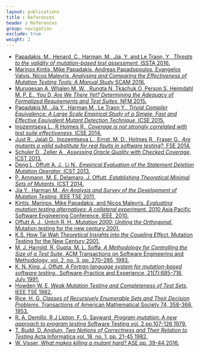 ```yaml
---
layout: publications
title : References
header : References
group: navigation
exclude: true
weight: 2
---
```


* <a id='papadakis2016threats' href='#papadakis2016threats'>Papadakis, M., Henard, C., Harman, M., Jia, Y. and Le Traon, Y., *Threats to the validity of mutation-based test assessment*, ISSTA 2016.</a>
* <a id='kintis2016analysing' href='#kintis2016analysing'>Marinos Kintis, Mike Papadakis, Andreas Papadopoulos, Evangelos Valvis, Nicos Malevris, *Analysing and Comparing the Effectiveness of Mutation Testing Tools: A Manual Study* SCAM 2016.</a>
* <a id='murugesan2015are' href='#murugesan2015are'>Murugesan A, Whalen M. W. , Rungta N, Tkachuk O, Person S, Heimdahl M. P. E., You D, *Are We There Yet? Determining the Adequacy of Formalized Requirements and Test Suites*, NFM 2015.</a>
* <a id='papadakis2015trivial' href='#papadakis2015trivial'>Papadakis M.,  Jia Y.,  Harman M.,  Le Traon Y., *Trivial Compiler Equivalence: A Large Scale Empirical Study of a Simple, Fast and Effective Equivalent Mutant Detection Technique*, ICSE 2015.</a>
* <a id='inozemtseva2014coverage' href='#inozemtseva2014coverage'>Inozemtseva L., R Holmes R., *Coverage is not strongly correlated with test suite effectiveness*, ICSE 2014.</a>
* <a id='just2014are' href='#just2014are'>Just R., Jalali D., Inozemtseva L., Ernst. M. D., Holmes R., Fraser G., *Are mutants a valid substitute for real faults in software testing?*, FSE 2014.</a>
* <a id='schuler2013assessing' href='#schuler2013assessing'>Schuler D., Zeller A., *Assessing Oracle Quality with Checked Coverage*, ICST 2013.</a>
* <a id='offutt2013empirical' href='#offutt2013empirical'>Deng L, Offutt A. J., Li N., *Empirical Evaluation of the Statement Deletion Mutation Operator*, ICST 2013.</a>
* <a id='ammann2014establishing' href='#ammann2014establishing'> P. Ammann, M. E. Delamaro, J. Offutt, *Establishing Theoretical Minimal Sets of Mutants*, ICST 2014.</a>
* <a id='jia2011an' href='#jia2011an'>Jia Y.,  Harman M., *An Analysis and Survey of the Development of Mutation Testing*, IEEE TSE 2011.</a>
* <a id='kintis2010evaluating' href='#kintis2010evaluating'>Kintis, Marinos, Mike Papadakis, and Nicos Malevris. *Evaluating mutation testing alternatives: A collateral experiment.* 2010 Asia Pacific Software Engineering Conference. IEEE, 2010.</a>
* <a id='offutt2001uniting' href='#offutt2001uniting'>Offutt A. J., Untch R. H., *Mutation 2000: Uniting the Orthogonal*, Mutation testing for the new century 2001.</a>
* <a id='wah2001theoretical' href='#wah2001theoretical'>K.S. How Tai Wah *Theoretical Insights into the Coupling Effect*, Mutation Testing for the New Century 2001.</a>
* <a id='harrold1993a' href='#harrold1993a'> M. J. Harrold, R. Gupta, M. L. Soffa, *A Methodology for Controlling the Size of a Test Suite*, ACM Transactions on Software Engineering and Methodology, vol. 2, no. 3, pp. 270–285, 1993.</a>
* <a id='king1991a' href='#king1991a'>K. N. King, J. Offutt, *A Fortran language system for mutation-based software testing.*, Software-Practice and Experience, 21(7):685–718, July 1991.</a>
* <a id='howden1982completeness' href='#howden1982completeness'>Howden W. E, *Weak Mutation Testing and Completeness of Test Sets*, IEEE TSE 1982.</a>
* <a id='rice1953classes' href='#rice1953classes'>Rice, H. G. *Classes of Recursively Enumerable Sets and Their Decision Problems.* Transactions of American Mathematical Society 74, 358-366, 1953.</a>
* <a id='demillo1979program' href='#demillo1979program'> R. A. Demillo, R J Lipton, F. G. Sayward, *Program mutation: A new approach to program testing* Software Testing vol. 2 pp.107-126 1979.</a>
* <a id='budd1982two' href='#budd1982two'> T. Budd, D. Angluin, *Two Notions of Correctness and Their Relation to Testing* Acta Informatica vol. 18, no. 1, pp. 21-45 1982.</a>
* <a id='visser2016what' href='#visser2016what'> W. Visser, *What makes killing a mutant hard?* ASE pp. 39-44 2016.</a>

<script>
  (function(i,s,o,g,r,a,m){i['GoogleAnalyticsObject']=r;i[r]=i[r]||function(){
  (i[r].q=i[r].q||[]).push(arguments)},i[r].l=1*new Date();a=s.createElement(o),
  m=s.getElementsByTagName(o)[0];a.async=1;a.src=g;m.parentNode.insertBefore(a,m)
  })(window,document,'script','//www.google-analytics.com/analytics.js','ga');

  ga('create', 'UA-74302125-1', 'auto');
  ga('send', 'pageview');

</script>
